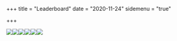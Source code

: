 +++
title = "Leaderboard"
date = "2020-11-24"
sidemenu = "true"

+++

![](/Leaderboard-1.jpg)![](/Leaderboard-2.jpg)![](/Leaderboard-3.jpg)![](/Leaderboard-4.jpg)![](/Leaderboard-5.jpg)![](/Leaderboard-6.jpg)

